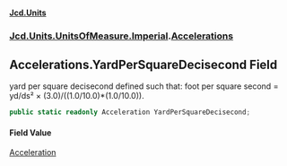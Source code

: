 #### [Jcd.Units](index 'index')
### [Jcd.Units.UnitsOfMeasure.Imperial](Jcd.Units.UnitsOfMeasure.Imperial 'Jcd.Units.UnitsOfMeasure.Imperial').[Accelerations](Accelerations 'Jcd.Units.UnitsOfMeasure.Imperial.Accelerations')

## Accelerations.YardPerSquareDecisecond Field

yard per square decisecond defined such that: foot per square second = yd/ds² × (3.0)/((1.0/10.0)*(1.0/10.0)).

```csharp
public static readonly Acceleration YardPerSquareDecisecond;
```

#### Field Value
[Acceleration](Acceleration 'Jcd.Units.UnitTypes.Acceleration')